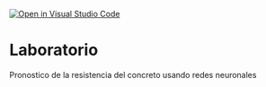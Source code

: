 [![Open in Visual Studio Code](https://classroom.github.com/assets/open-in-vscode-c66648af7eb3fe8bc4f294546bfd86ef473780cde1dea487d3c4ff354943c9ae.svg)](https://classroom.github.com/online_ide?assignment_repo_id=9432149&assignment_repo_type=AssignmentRepo)
# Laboratorio
Pronostico de la resistencia del concreto usando redes neuronales
